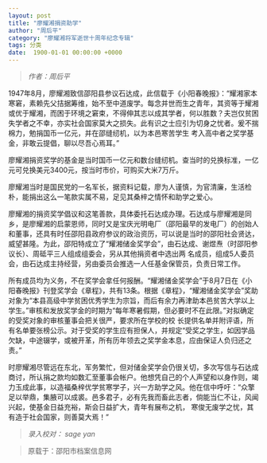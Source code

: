 ```yaml
---
layout: post
title: "廖耀湘捐资助学"
author: "周后平"
category: "廖耀湘将军逝世十周年纪念专辑"
tags: 分类
date:  1900-01-01 00:00:00 +0000
---
```

> *作者：周后平*

1947年8月，廖耀湘致信邵阳县参议石达成，此信载于《小阳春晚报》：“耀湘家本寒窘，素赖先父拮据筹维，始不至中道废学。每念并世而生之青年，其资等于耀湘或优于耀湘，而困于环境之窘束，不得伸其志以成其学者，何以胜数？夫岂仅贫困失学者之不幸，亦实社会国家莫大之损失。此有识之士应引为切身之忧者。爰不揣棉力，勉捐国币一亿元，并在邵缝纫机，以为本邑寒苦学生
考入高中者之奖学基金，非敢云提倡，聊以尽吾心焉耳。”
　

廖耀湘捐资奖学的基金是当时国币一亿元和数台缝纫机。查当时的兑换标准，一亿元可兑换美元3400元，按当时市价，可购买大米7万斤。

廖耀湘当时是国民党的一名军长，据资料记载，廖为人谨慎，为官清廉，生活检朴，能捐出这么一笔款实属不易，足见其桑梓之情怀和助学之爱心。

廖耀湘的捐资奖学倡议和这笔善款，具体委托石达成办理。石达成与廖耀湘是同乡，是廖耀湘的启蒙恩师，同时又是宝庆光明电厂（邵阳最早的发电厂）的创始人和董事，还具有时任邵阳县政府参议的政治资历，可以说是当时的邵阳社会贤达，威望甚隆。为此，邵阳特成立了“耀湘储金奖学会”，由石达成、谢煜焘（时邵阳参议长）、周砥平三人组成组委会，另从其他捐资者中选出两
名成员，组成5人委员会，由石达成主持经营，另由委员会推选一人任基金保管员，负责日常工作。

所有成员均为义务，不在奖学会拿任何报酬。“耀湘储金奖学会”于8月7日在《小阳春晚报》刊登奖学会《章程》，共有13条。根据《章程》，“耀湘储金奖学会”奖助对象为“本县高级中学贫困优秀学生为宗旨，而后有余力再津助本邑贫苦大学以上学生。”审核和发放奖学金的时期为“每年寒暑假期，但必要时不在此限。”对拟确定的受奖对象的审核董事会把关很严，要求所在学校的校
长提供名单并附评语，所有名单要张榜公示。对于受奖的学生应有担保人，并规定“受奖之学生，如因学品欠缺，中途辍学，或被开革，所有历年领去之奖学金本息，应由保证人负归还之责。”

时廖耀湘尽管远在东北，军务繁忙，但对储金奖学会仍很关切，多次写信与石达成商讨，所认捐之款均如数汇至董事会帐户。他想凭自己的个人声望和以身作则，竭力玉成此事，以造福桑梓优学贫寒学子，兴一方助学之风。他在信中呼吁：“众擎足以举鼎，集腋可以成裘。邑多君子，必有先我而畜此志者，倘能当仁不让，风闻兴起，使基金日益充裕，斯会日益扩大，青年有展布之机，
寒俊无废学之忧，其有造于社会国家，则善莫大焉！”

> *录入校对： sage yan*

> 原载于：邵阳市档案信息网